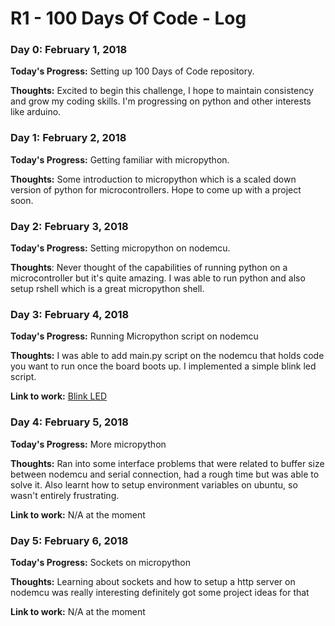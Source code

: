 # R1 - 100 Days Of Code - Log

<!--
### Day 0: February 30, 2016 (Example 1)
##### (delete me or comment me out)

**Today's Progress**: 

**Thoughts:** 

**Link to work:** 
-->
### Day 0: February 1, 2018 

**Today's Progress:** Setting up 100 Days of Code repository.

**Thoughts:** Excited to begin this challenge, I hope to maintain consistency and grow my coding skills. I'm progressing on python and other interests like arduino.

### Day 1: February 2, 2018 
**Today's Progress:** Getting familiar with micropython.

**Thoughts:** Some introduction to micropython which is a scaled down version of python for microcontrollers. Hope to come up with a project soon.

### Day 2: February 3, 2018 
**Today's Progress:** Setting micropython on nodemcu.

**Thoughts**: Never thought of the capabilities of running python on a microcontroller but it's quite amazing. I was able to run python and also setup rshell which is a great micropython shell.

### Day 3: February 4, 2018 
**Today's Progress:** Running Micropython script on nodemcu 

**Thoughts:** I was able to add main.py script on the nodemcu that holds code you want to run once the board boots up. I implemented a simple blink led script.

**Link to work:** [Blink LED](https://github.com/ikuamike/Blinking_LED_with_Micropython)

### Day 4: February 5, 2018
**Today's Progress:** More micropython

**Thoughts:** Ran into some interface problems that were related to buffer size between nodemcu and serial connection, had a rough time but was able to solve it. Also learnt how to setup environment variables on ubuntu, so wasn't entirely frustrating.

**Link to work:** N/A at the moment

### Day 5: February 6, 2018
**Today's Progress:** Sockets on micropython 

**Thoughts:** Learning about sockets and how to setup a http server on nodemcu was really interesting definitely got some project ideas for that

**Link to work:** N/A at the moment
